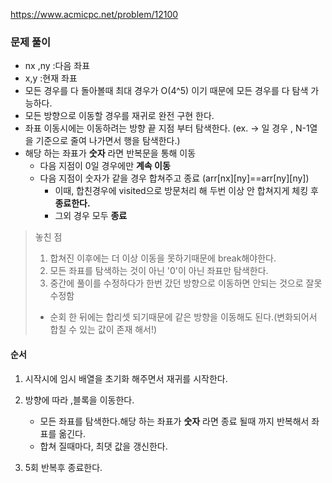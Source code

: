 https://www.acmicpc.net/problem/12100

### 문제 풀이

- nx ,ny :다음 좌표
- x,y :현재 좌표
- 모든 경우를 다 돌아볼때 최대 경우가 O(4^5) 이기 때문에 모든 경우를 다 탐색 가능하다.
- 모든 방향으로 이동할 경우를 재귀로 완전 구현 한다.
- 좌표 이동시에는 이동하려는 방향 끝 지점 부터 탐색한다. (ex. -> 일 경우 , N-1열을 기준으로 줄여 나가면서 행을 탐색한다.)
- 해당 하는 좌표가 **숫자** 라면 반복문을 통해 이동
  - 다음 지점이 0일 경우에만 **계속 이동**
  - 다음 지점이 숫자가 같을 경우 합쳐주고 종료 (arr[nx][ny]==arr[ny][ny])
    - 이때, 합친경우에 visited으로 방문처리 해 두번 이상 안 합쳐지게 체킹 후 **종료한다.**
    - 그외 경우 모두 **종료**

> 놓친 점
>
> 1. 합쳐진 이후에는 더 이상 이동을 못하기때문에 break해야한다.
> 2. 모든 좌표를 탐색하는 것이 아닌 '0'이 아닌 좌표만 탐색한다.
> 3. 중간에 풀이를 수정하다가 한번 갔던 방향으로 이동하면 안되는 것으로 잘못 수정함
>
> - 순회 한 뒤에는 합리셋 되기때문에 같은 방향을 이동해도 된다.(변화되어서 합칠 수 있는 값이 존재 해서!)

#### 순서

1. 시작시에 임시 배열을 초기화 해주면서 재귀를 시작한다.

2. 방향에 따라 ,블록을 이동한다.
   - 모든 좌표를 탐색한다.해당 하는 좌표가 **숫자** 라면 종료 될때 까지 반복해서 좌표를 옮긴다.
   - 합쳐 질때마다, 최댓 값을 갱신한다.
3. 5회 반복후 종료한다.
